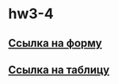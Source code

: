# hw3-4
## [Ссылка на форму](https://docs.google.com/forms/d/1LHk1E3ZqOQxbpQI3Dj12crAsDk1A3VQF12r4PMQ0Ckw/edit)
## [Ссылка на таблицу](https://docs.google.com/spreadsheets/d/1nJVXw2r1o2ECOE5w111HAsE0jST8C3fAuHdCY6XVE9I/edit#gid=1187565634&fvid=994222013)
